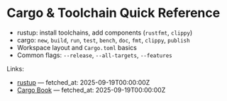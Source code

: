 # Cargo & Toolchain Quick Reference

- rustup: install toolchains, add components (`rustfmt`, `clippy`)
- cargo: `new`, `build`, `run`, `test`, `bench`, `doc`, `fmt`, `clippy`, `publish`
- Workspace layout and `Cargo.toml` basics
- Common flags: `--release`, `--all-targets`, `--features`

Links:
- [rustup](https://rustup.rs/) — fetched_at: 2025-09-19T00:00:00Z
- [Cargo Book](https://doc.rust-lang.org/cargo/) — fetched_at: 2025-09-19T00:00:00Z

